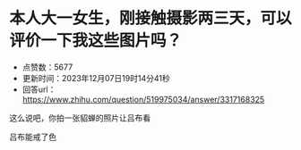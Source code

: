 # 本人大一女生，刚接触摄影两三天，可以评价一下我这些图片吗？
- 点赞数：5677
- 更新时间：2023年12月07日19时14分41秒
- 回答url：https://www.zhihu.com/question/519975034/answer/3317168325
<body>
 <p data-pid="he4apcCv">这么说吧，你拍一张貂蝉的照片让吕布看</p>
 <p data-pid="N2p70HHV">吕布能戒了色</p>
</body>